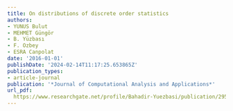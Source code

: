 ```yaml
---
title: On distributions of discrete order statistics
authors:
- YUNUS Bulut
- MEHMET Güngör
- B. Yüzbası
- F. Ozbey
- ESRA Canpolat
date: '2016-01-01'
publishDate: '2024-02-14T11:17:25.653865Z'
publication_types:
- article-journal
publication: '*Journal of Computational Analysis and Applications*'
url_pdf: 
  https://www.researchgate.net/profile/Bahadir-Yuezbasi/publication/295114206_On_Distributions_of_Discrete_Order_Statistics/links/5a1706734585155c26a77789/On-Distributions-of-Discrete-Order-Statistics.pdf
---
```

